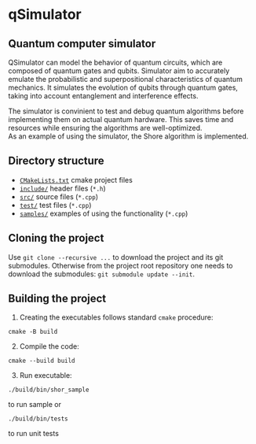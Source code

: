 # qSimulator
## Quantum computer simulator
QSimulator can model the behavior of quantum circuits, 
which are composed of quantum gates and qubits. Simulator aim to 
accurately emulate the probabilistic and superpositional characteristics 
of quantum mechanics. It simulates the evolution of qubits through quantum gates,
 taking into account entanglement and interference effects.

The simulator is convinient to test and debug quantum algorithms before implementing them on actual quantum hardware. This saves time and resources while ensuring the algorithms are well-optimized.  
As an example of using the simulator, the Shore algorithm is implemented.

## Directory structure
* [`CMakeLists.txt`](./CMakeLists.txt) cmake project files
* [`include/`](./include) header files (`*.h`)
* [`src/`](./src) source files (`*.cpp`)
* [`test/`](./test) test files  (`*.cpp`)
* [`samples/`](./samples) examples of using the functionality  (`*.cpp`)


## Cloning the project
Use `git clone --recursive ...` to download the project and its git submodules.
Otherwise from the project root repository one needs to download the submodules: 
`git submodule update --init`.

## Building the project
1. Creating the executables follows standard `cmake` procedure:
```
cmake -B build
```

2. Compile the code:
```
cmake --build build
```

3. Run executable:
```
./build/bin/shor_sample
```
to run sample or
```
./build/bin/tests
```
to run unit tests
